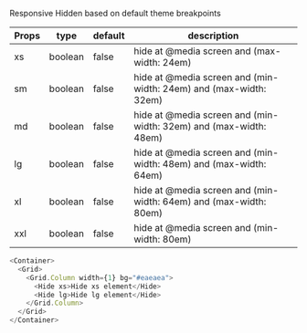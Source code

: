 Responsive Hidden based on default theme breakpoints

| Props | type    | default | description                                                       |
| ----- | ------- | ------- | ----------------------------------------------------------------- |
| xs    | boolean | false   | hide at @media screen and (max-width: 24em)                       |
| sm    | boolean | false   | hide at @media screen and (min-width: 24em) and (max-width: 32em) |
| md    | boolean | false   | hide at @media screen and (min-width: 32em) and (max-width: 48em) |
| lg    | boolean | false   | hide at @media screen and (min-width: 48em) and (max-width: 64em) |
| xl    | boolean | false   | hide at @media screen and (min-width: 64em) and (max-width: 80em) |
| xxl   | boolean | false   | hide at @media screen and (min-width: 80em)                       |

```js
<Container>
  <Grid>
    <Grid.Column width={1} bg="#eaeaea">
      <Hide xs>Hide xs element</Hide>
      <Hide lg>Hide lg element</Hide>
    </Grid.Column>
  </Grid>
</Container>
```
